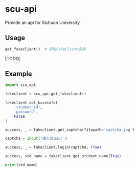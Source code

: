 # scu-api
Provide an api for Sichuan University


## Usage

```python
get_fakeclient()  # 获取FakeClient实例

```


[TODO]

## Example

```python
import scu_api

fakeclient = scu_api.get_fakeclient()

fakeclient.set_baseinfo(
    'student_id',
    'password',
    False
)

success, _ = fakeclient.get_captcha(filepath='captcha.jpg')

captcha = input('输入验证码:')

success, _ = fakeclient.login(captcha, True)

success, std_name = fakeclient.get_student_name(True)

print(std_name)
```